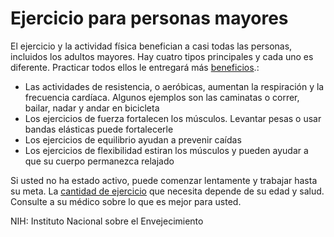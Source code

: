 Ejercicio para personas mayores
===============================


El ejercicio y la actividad física benefician a casi todas las personas, incluidos los adultos mayores. Hay cuatro tipos principales y cada uno es diferente. Practicar todos ellos le entregará más [beneficios](https://medlineplus.gov/spanish/benefitsofexercise.html).:

* Las actividades de resistencia, o aeróbicas, aumentan la respiración y la frecuencia cardíaca. Algunos ejemplos son las caminatas o correr, bailar, nadar y andar en bicicleta
* Los ejercicios de fuerza fortalecen los músculos. Levantar pesas o usar bandas elásticas puede fortalecerle
* Los ejercicios de equilibrio ayudan a prevenir caídas
* Los ejercicios de flexibilidad estiran los músculos y pueden ayudar a que su cuerpo permanezca relajado


Si usted no ha estado activo, puede comenzar lentamente y trabajar hasta su meta. La [cantidad de ejercicio](https://medlineplus.gov/spanish/howmuchexercisedoineed.html) que necesita depende de su edad y salud. Consulte a su médico sobre lo que es mejor para usted.


NIH: Instituto Nacional sobre el Envejecimiento 


